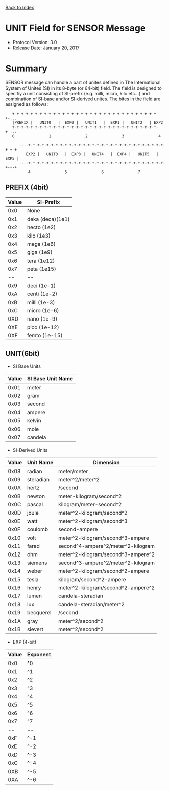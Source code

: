 [Back to Index](/Documents/Protocol/index.md)

UNIT Field for SENSOR Message
=============================

- Protocol Version: 3.0
- Release Date: January 20, 2017

Summary
=======

SENSOR message can handle a part of unites defined in The International System
of Unites (SI) in its 8-byte (or 64-bit) field. The field is designed to
specifiy a unit consisting of SI-prefix (e.g. milli, micro, kilo etc...) and
combination of SI-base and/or SI-derived unites. The bites in the field are
assigned as follows:

~~~~
   +-+-+-+-+-+-+-+-+-+-+-+-+-+-+-+-+-+-+-+-+-+-+-+-+-+-+-+-+-+-+-+-+-...
   |PREFIX |   UNIT0   |  EXP0 |   UNIT1   |  EXP1 |   UNIT2   | EXP2
   +-+-+-+-+-+-+-+-+-+-+-+-+-+-+-+-+-+-+-+-+-+-+-+-+-+-+-+-+-+-+-+-+-...
   0               1               2               3               4 
  
      ...-+-+-+-+-+-+-+-+-+-+-+-+-+-+-+-+-+-+-+-+-+-+-+-+-+-+-+-+-+-+-+-+-+
         EXP2 |   UNIT3   |  EXP3 |   UNIT4   |  EXP4 |   UNIT5   |  EXP5 |
      ...-+-+-+-+-+-+-+-+-+-+-+-+-+-+-+-+-+-+-+-+-+-+-+-+-+-+-+-+-+-+-+-+-+
          4               5               6               7
~~~~

PREFIX (4bit)
-------------

 Value        | SI-Prefix
--------------|-----------------
 0x0          | None
 0x1          | deka (deca)(1e1)
 0x2          | hecto (1e2)
 0x3          | kilo (1e3)
 0x4          | mega (1e6)
 0x5          | giga (1e9)
 0x6          | tera (1e12)
 0x7          | peta (1e15)
 --           | --
 0x9          | deci (1e-1)
 0xA          | centi (1e-2)
 0xB          | milli (1e-3)
 0xC          | micro (1e-6)
 0XD          | nano (1e-9)
 0XE          | pico (1e-12)
 0XF          | femto (1e-15)

UNIT(6bit)
----------

- SI Base Units

 Value        | SI Base Unit Name
--------------|-------------------
 0x01         | meter
 0x02         | gram
 0x03         | second
 0x04         | ampere
 0x05         | kelvin
 0x06         | mole
 0x07         | candela


- SI-Derived Units

 Value        | Unit Name       | Dimension
--------------|-----------------|---------------------------
 0x08         | radian          | meter/meter
 0x09         | steradian       | meter^2/meter^2
 0x0A         | hertz           | /second
 0x0B         | newton          | meter-kilogram/second^2
 0x0C         | pascal          | kilogram/meter-second^2
 0x0D         | joule           | meter^2-kilogram/second^2
 0x0E         | watt            | meter^2-kilogram/second^3
 0x0F         | coulomb         | second-ampere
 0x10         | volt            | meter^2-kilogram/second^3-ampere
 0x11         | farad           | second^4-ampere^2/meter^2-kilogram
 0x12         | ohm             | meter^2-kilogram/second^3-ampere^2
 0x13         | siemens         | second^3-ampere^2/meter^2-kilogram
 0x14         | weber           | meter^2-kilogram/second^2-ampere
 0x15         | tesla           | kilogram/second^2-ampere
 0x16         | henry           | meter^2-kilogram/second^2-ampere^2
 0x17         | lumen           | candela-steradian
 0x18         | lux             | candela-steradian/meter^2
 0x19         | becquerel       | /second
 0x1A         | gray            | meter^2/second^2
 0x1B         | sievert         | meter^2/second^2

- EXP (4-bit)

 Value        | Exponent
--------------|---------------
 0x0          | ^0
 0x1          | ^1
 0x2          | ^2
 0x3          | ^3
 0x4          | ^4
 0x5          | ^5
 0x6          | ^6
 0x7          | ^7
 --           | --
 0xF          | ^-1
 0xE          | ^-2
 0xD          | ^-3
 0xC          | ^-4
 0XB          | ^-5
 0XA          | ^-6
